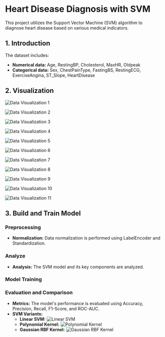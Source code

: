 # Heart Disease Diagnosis with SVM

This project utilizes the Support Vector Machine (SVM) algorithm to diagnose heart disease based on various medical indicators.

## 1. Introduction

The dataset includes:

- **Numerical data:** Age, RestingBP, Cholesterol, MaxHR, Oldpeak  
- **Categorical data:** Sex, ChestPainType, FastingBS, RestingECG, ExerciseAngina, ST_Slope, HeartDisease

## 2. Visualization

![Data Visualization 1](https://drive.google.com/uc?export=view&id=1nCIb7UPjyY8_Ax8cviCRaP4S2cGpolm1)  

![Data Visualization 2](https://drive.google.com/uc?export=view&id=1J9cjKmklA8591rfNALyqZElfBWdTp0h4)  

![Data Visualization 3](https://drive.google.com/uc?export=view&id=1v4UKa0SAQiBQWp0zKUl8lmhg-MZxfRdH)  

![Data Visualization 4](https://drive.google.com/uc?export=view&id=1af7scMbNThcW-gwjQZCIy0d34C4Syris)  

![Data Visualization 5](https://drive.google.com/uc?export=view&id=1lICcUDlUqDtdzUszX2OrybWAcK86d4u6)  

![Data Visualization 6](https://drive.google.com/uc?export=view&id=1p9yWvp7Efx5zDcwRU3OsCFgokmBO0aNo)  

![Data Visualization 7](https://drive.google.com/uc?export=view&id=1JoMlRl9H2Sw2nUtWU3gtkV-zvjyIW77A)

![Data Visualization 8](https://drive.google.com/uc?export=view&id=1826JwQmg4ZUmZ0AY16Sdf6Q4RkWQsxrA)

![Data Visualization 9](https://drive.google.com/uc?export=view&id=1dGti9mqr2-7ovcgCgekt1QysNLoU9ou9)

![Data Visualization 10](https://drive.google.com/uc?export=view&id=1OECZQuyraQsegzhNj-0XeWo2-dezzXu5)

![Data Visualization 11](https://drive.google.com/uc?export=view&id=1yU4F-LWu6HqNMq2UN4wGrVo5xDMV5YxV)

## 3. Build and Train Model

### Preprocessing
- **Normalization:** Data normalization is performed using LabelEncoder and Standardization.

### Analyze
- **Analysis:** The SVM model and its key components are analyzed.

### Model Training

### Evaluation and Comparison
- **Metrics:** The model's performance is evaluated using Accuracy, Precision, Recall, F1-Score, and ROC-AUC.
- **SVM Variants:**
  - **Linear SVM:** ![Linear SVM](https://drive.google.com/uc?export=view&id=1ThAgY5woENwswg44BDDSlHNuO7eCzYqg)
  - **Polynomial Kernel:** ![Polynomial Kernel](https://drive.google.com/uc?export=view&id=1evn5__24M6T34ptYRafNoP2Zj18ffJ_p)
  - **Gaussian RBF Kernel:** ![Gaussian RBF Kernel](https://drive.google.com/uc?export=view&id=1e3cCnU9oC4QchZ1ec7kpF8Y3ue6bJmSX)


